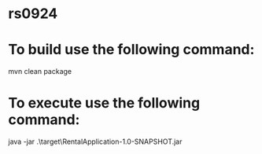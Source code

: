# rs0924

# To build use the following command:
mvn clean package

# To execute use the following command:
java -jar .\target\RentalApplication-1.0-SNAPSHOT.jar
